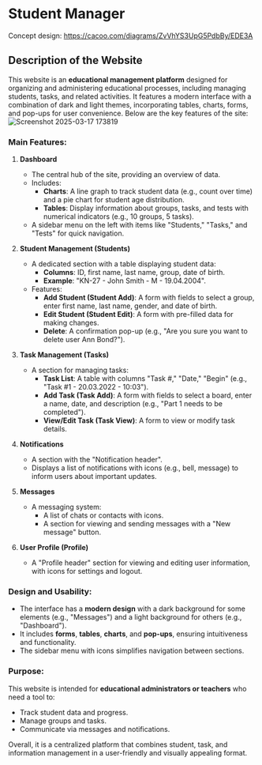 # Student Manager
Concept design: https://cacoo.com/diagrams/ZvVhYS3UpG5PdbBy/EDE3A
## Description of the Website

This website is an **educational management platform** designed for organizing and administering educational processes, including managing students, tasks, and related activities. It features a modern interface with a combination of dark and light themes, incorporating tables, charts, forms, and pop-ups for user convenience. Below are the key features of the site:
![Screenshot 2025-03-17 173819](https://github.com/user-attachments/assets/a9a4851e-5529-4715-9843-fd9795b2f162)

### Main Features:

1. **Dashboard**  
   - The central hub of the site, providing an overview of data.  
   - Includes:  
     - **Charts**: A line graph to track student data (e.g., count over time) and a pie chart for student age distribution.  
     - **Tables**: Display information about groups, tasks, and tests with numerical indicators (e.g., 10 groups, 5 tasks).  
   - A sidebar menu on the left with items like "Students," "Tasks," and "Tests" for quick navigation.

2. **Student Management (Students)**  
   - A dedicated section with a table displaying student data:  
     - **Columns**: ID, first name, last name, group, date of birth.  
     - **Example**: "KN-27 - John Smith - M - 19.04.2004".  
   - Features:  
     - **Add Student (Student Add)**: A form with fields to select a group, enter first name, last name, gender, and date of birth.  
     - **Edit Student (Student Edit)**: A form with pre-filled data for making changes.  
     - **Delete**: A confirmation pop-up (e.g., "Are you sure you want to delete user Ann Bond?").

3. **Task Management (Tasks)**  
   - A section for managing tasks:  
     - **Task List**: A table with columns "Task #," "Date," "Begin" (e.g., "Task #1 - 20.03.2022 - 10:03").  
     - **Add Task (Task Add)**: A form with fields to select a board, enter a name, date, and description (e.g., "Part 1 needs to be completed").  
     - **View/Edit Task (Task View)**: A form to view or modify task details.

4. **Notifications**  
   - A section with the "Notification header".  
   - Displays a list of notifications with icons (e.g., bell, message) to inform users about important updates.

5. **Messages**  
   - A messaging system:  
     - A list of chats or contacts with icons.  
     - A section for viewing and sending messages with a "New message" button.

6. **User Profile (Profile)**  
   - A "Profile header" section for viewing and editing user information, with icons for settings and logout.

### Design and Usability:
- The interface has a **modern design** with a dark background for some elements (e.g., "Messages") and a light background for others (e.g., "Dashboard").  
- It includes **forms**, **tables**, **charts**, and **pop-ups**, ensuring intuitiveness and functionality.  
- The sidebar menu with icons simplifies navigation between sections.

### Purpose:
This website is intended for **educational administrators or teachers** who need a tool to:  
- Track student data and progress.  
- Manage groups and tasks.  
- Communicate via messages and notifications.

Overall, it is a centralized platform that combines student, task, and information management in a user-friendly and visually appealing format.


